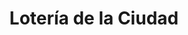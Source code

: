 ---
title: "Lotería de la Ciudad"
url: /ciudad-autonoma-de-buenos-aires/loteria-de-la-ciudad-avenida-eva-peron-3/
shop: lotería
---